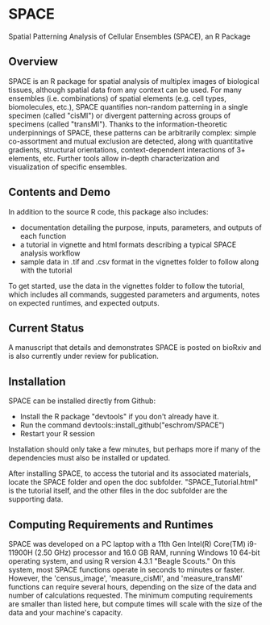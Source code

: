 # SPACE
Spatial Patterning Analysis of Cellular Ensembles (SPACE), an R Package

## Overview
SPACE is an R package for spatial analysis of multiplex images of biological tissues, although spatial data from any context can be used. For many ensembles (i.e. combinations) of spatial elements (e.g. cell types, biomolecules, etc.), SPACE quantifies non-random patterning in a single specimen (called "cisMI") or divergent patterning across groups of specimens (called "transMI"). Thanks to the information-theoretic underpinnings of SPACE, these patterns can be arbitrarily complex: simple co-assortment and mutual exclusion are detected, along with quantitative gradients, structural orientations, context-dependent interactions of 3+ elements, etc. Further tools allow in-depth characterization and visualization of specific ensembles. 

## Contents and Demo
In addition to the source R code, this package also includes:
- documentation detailing the purpose, inputs, parameters, and outputs of each function
- a tutorial in vignette and html formats describing a typical SPACE analysis workflow
- sample data in .tif and .csv format in the vignettes folder to follow along with the tutorial

To get started, use the data in the vignettes folder to follow the tutorial, which includes all commands, suggested parameters and arguments, notes on expected runtimes, and expected outputs.

## Current Status
A manuscript that details and demonstrates SPACE is posted on bioRxiv and is also currently under review for publication.

## Installation
SPACE can be installed directly from Github:
- Install the R package "devtools" if you don't already have it.
- Run the command devtools::install_github("eschrom/SPACE")
- Restart your R session

Installation should only take a few minutes, but perhaps more if many of the dependencies must also be installed or updated.

After installing SPACE, to access the tutorial and its associated materials, locate the SPACE folder and open the doc subfolder. "SPACE_Tutorial.html" is the tutorial itself, and the other files in the doc subfolder are the supporting data.

## Computing Requirements and Runtimes
SPACE was developed on a PC laptop with a 11th Gen Intel(R) Core(TM) i9-11900H (2.50 GHz) processor and 16.0 GB RAM, running Windows 10 64-bit operating system, and using R version 4.3.1 "Beagle Scouts." On this system, most SPACE functions operate in seconds to minutes or faster. However, the 'census_image', 'measure_cisMI', and 'measure_transMI' functions can require several hours, depending on the size of the data and number of calculations requested. The minimum computing requirements are smaller than listed here, but compute times will scale with the size of the data and your machine's capacity.
